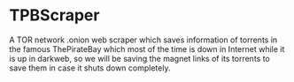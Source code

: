 # TPBScraper
A TOR network .onion web scraper which saves information of torrents in the famous ThePirateBay which most of the time is down in Internet while it is up in darkweb, so we will be saving the magnet links of its torrents to save them in case it shuts down completely.
